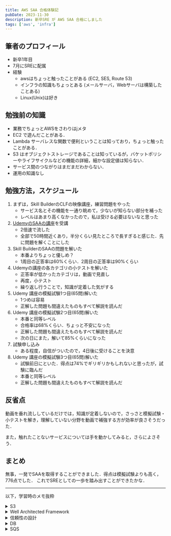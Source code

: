 ```yaml
---
title: AWS SAA 合格体験記
pubDate: 2023-11-30
description: 新卒SRE が AWS SAA 合格にしました
tags: ['aws', 'infra']
---
```


## 筆者のプロフィール

- 新卒1年目
- 7月にSREに配属
- 経験
  - awsはちょっと触ったことがある (EC2, SES, Route 53)
  - インフラの知識もちょっとある (メールサーバ，Webサーバは構築したことある)
  - Linux(Unix)は好き

## 勉強前の知識

- 業務でちょっとAWSをさわりはjメタ
- EC2 で遊んだことがある．
- Lambda サーバレスな関数で便利ということは知っており，ちょっと触ったことがある．
- S3 はオブジェクトストレージであることは知っているが，バケットポリシーやライフサイクルなどの機能の詳細，細かな設定値は知らない．
- サービス間のつながりはまだまだわからない．
- 運用の知識なし

## 勉強方法，スケジュール

1. まずは，Skill BuilderのCLFの映像講座，練習問題をやった
   - サービス名とその機能を一通り眺めて，少ないが知らない部分を補った
   - レベルはあまり高くなかったので，私は受ける必要はないなと思った
2. [UdemyのSAAの講座](https://www.udemy.com/course/aws-associate/)を受講
   - 2倍速で流した
   - 全部で50時間近くあり，半分くらい見たところで長すぎると感じた．先に問題を解くことにした
3. Skill BuilderのSAAの問題を解いた
   - 本番よりちょっと優しめ？
   - 1周目の正答率は60%くらい．2周目の正答率は90%くらい
4. Udemyの講座の各カテゴリの小テストを解いた
   - 正答率が低かったカテゴリは，動画で見直し
   - 再度，小テスト
   - 繰り返し行うことで，知識が定着した気がする
5. Udemy 講座の模擬試験1つ目(65問)解いた
   - 1つめは容易
   - 正解した問題も間違えたものもすべて解説を読んだ
6. Udemy 講座の模擬試験2つ目(65問)解いた
   - 本番と同等レベル
   - 合格率は68%くらい．ちょっと不安になった
   - 正解した問題も間違えたものもすべて解説を読んだ
   - 次の日にまた，解いて85%くらいになった
7. 試験申し込み
   - ある程度，自信がついたので，4日後に受けることを決意
8. Udemy 講座の模擬試験3つ目(65問)解いた
   - 試験前日にといた．得点は74%でギリギリかもしれないと思ったが，試験に臨んだ
   - 本番と同等レベル
   - 正解した問題も間違えたものもすべて解説を読んだ

## 反省点

動画を垂れ流ししているだけでは，知識が定着しないので，さっさと模擬試験・小テストを解き，理解していない分野を動画で補強する方が効率が良さそうだった．

また，触れたことないサービスについては手を動かしてみると，さらによさそう．

## まとめ

無事，一発でSAAを取得することができました．得点は模擬試験よりも高く，776点でした．
これでSREとしての一歩を踏み出すことができたかな．

---

以下，学習時のメモ抜粋

<details>
<summary> S3 </summary>

S3は強い整合性モデル．アップデートがオブジェクトに対して同じキー名で設定しても，誤差が生じることがない．not 結果整合性モデル．

ストレージクラス

- STANDARD
  - 複数個所にデータを複製するため耐久性あり
- STANDARD-IA
  - Infrequent Access
  - 低頻度アクセスデータ用
  - データ取得は早い
  - Standardより安い
- OneZone-IA
  - マルチAZされていないので可用性が低い
  - Standard-IAより安い
- INTELLIGENT_TIERING
  - 高頻度と低頻度(Standard-ia)のアクセスを自動的に判断して適切なストレージクラスに配置
  - アクセスパターンが不明な場合に有効
  - 最初はStandardに配置
  - 30日アクセスがないと Standard-IA に移動
  - 90日アクセスがないと Glacier に移動
  - 180日アクセスがないと Glacier Deep Archive に移動
- S3 Glacier
  - 1年に1~2回くらいのアクセス用
  - データ検索で3~5時間かかる
  - 迅速取り出しというちょっとお金がかかる取り出しを使うと2~5分で取り出せる
- S3 Glacier Instant Rtrieval
  - アクセスされることがほとんどなく，ミリ秒単位の取り出しが必要な長期間有効なデータ向け
  - 医用画像やニュースメディアなど
  - S3 Standard と同じパフォーマンス
- S3 Glacier Deep Archive

  - 7~10年以上保持される長期間使用されるが，めったに取り出さないデータ向け
  - 標準の取り出しで12時間以内かかる

- S3 Transfer Acceleration

  - edgeを使って地理的に近いとこにアップロードするため高速でアップロードできる

- S3 レプリケーション
  - リージョン間をまたぐS3の複製
  - 別アカウントへの複製も可能

</details>

<details>
<summary> Well Architected Framework </summary>

- 6つの柱
  - Reliability 信頼性
  - Performance Efficiency パフォーマンス効率
  - Security セキュリティ
  - Cost Optimization コスト最適化
  - Operational Excellence 運用の優秀性
  - Sustainability 持続可能性

上4つがSAAの試験範囲．Well Architected Frameworkを利用することで，最適解や改善点を見つけることができる．ただ，あくまで参考であり，絶対ではない．

</details>

<details>
<summary> 信頼性の設計 </summary>

- ELB

  - ヘルスチェック
  - クロスゾーン負荷分散
    - オフだとAZ間で均衡
    - オンだとインスタンスごとに均等(ゾーンレベルでは不均衡)
  - スティッキーセッション
    - セッション維持のために端末が別インスタンス宛にならないようにする機能
  - Connection Draining
    - インスタンスに異常が発生した場合に，そのバックエンドインスタンスへの指定した数秒は通信が切れずに，処理中のリクエストが終わるまで一定期間待機する

- Auto Scaling

  - 負荷が高まった時に，新しくインスタンスを増設してくれる機能
  - 垂直スケーリング
    - サーバの性能の増強
  - 水平スケーリング
    - マシンの台数を増加
  - 起動テンプレートから起動設定を設定
    - 閾値の設定等をする

- RDS
  - プライマリとセカンダリは自動同期
  - プライマリに障害が発生した場合，自動でフェールオーバーが実行．セカンダリがプライマリに昇格
  - Auroraではリードレプリカからプライマリに昇格可能
  - キャッシュ
  - ElastiCacheがインメモリDB
  - MySQLならMemCached機能を利用することも選択肢
  </details>

<details>
<summary> DB </summary>

- Dynamo

  - 大量の読み書きには向いていない
  - IoTデータとか，ゲームのセッションデータとかに向いている
  - 無制限に性能を拡張可能
    - テーブルサイズには制限なし
    - データ項目は400kbまで
  - 高可用性
  - DAXつかえば高速になる
    - インメモリキャッシュ
  - デフォルトでは結果整合性
    - オプションで強い整合性モデル
  - オンデマンドモード
    - ストレージ，Read, Writeにより，課金
    - Read/Writeを自動スケーリング
  - プロビジョニングモード
    - 設定したキャパシティに基づいて課金
    - キャパシティ要領に近づくとHTTP400を返す
  - クロスリージョン可能(別料金)

  - Dynamo DB ストリーム
    - データのイベントをキャプチャできる機能
    - 24時間以内の履歴を参照できる
    - Kinesisと連携してイベントをストリームする
  - バックアップ
    - オンデマンドバックアップ
      - 任意のタイミングでテーブルの完全なバックアップの作成
      - 長期間の保存とアーカイブを実施
    - ポイントインタイムリカバリ
      - 連続バックアップを有効化して，バックアップを継続的に実施
      - 最大35日間の任意の地点にテーブルを復元可能
  - セカンダリインデックス
    - プライマリキー以外にインデックスを作りたいときに作成する
  - TTL
    - データの生存時間を設定できる

---

- Aurora
  - 自動で3つのazにコピー
  - 各コピーは仮想ボリュームで，これを1つのDBとしてみている
  - リードレプリカは最大15個(RDSは最大5個)
  - マスタに障害が起きると，リードレプリカがマスタに昇格してフェールオーバー
  - マスタを複数作ることもできる(マスタ・スレーブ構成)

---

- Auroraサーバレス
  - Auroraと同様に自動でCPU数などをスケーリングしてくれる
  - エンドポイントを使用して接続せずにSQLを実行できる
  - 変動が激しい場合にサーバレスの利用

---

- Redshift

  - マルチAZで自動フェールオーバーもできる
  - プライマリのリージョンで障害に起きた時に，別AZに自動で移動することもできる
  - ただしスナップショットからの復元のためちょっとダウンタイムがある
    - コンピュートノードをリザーブドノードにするとコスト削減が可能
  - 利用時間が限られるならRedshift Serverlessを使用するほうがコストが低い

    - Redshiftから移行可能

  - Redshift Spectrum
    - S3にあるデータをぶんせきできる

---

- ElastiCache

  - インメモリキャッシュDB

    - Memcachedは一時的．基本的にRedisを使用

  - Encryption In Transit
    - 通信路の暗号化
  - Redis Auth
    - 認証
  - Encryption at REST
    - 保存時の暗号化

</details>

<details>
<summary> SQS </summary>

ちゃんと処理がおわったらDelete MessageAPIで削除する

- 標準キュー

  - 重複の可能性あり
  - なるべく順番通り

- FIFOキュー
  - 順番通り
  - トランザクション数に制限ができる

アクセスポリシーで許可などの設定

可視性タイムアウトを設定することで一定期間1つのコンシューマだけがそのメッセージを閲覧できるようになる

</details>

